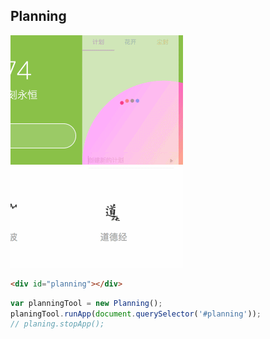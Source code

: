 ## Planning

![](./resource/planning.gif)

```html
<div id="planning"></div>
```

```javascript
var planningTool = new Planning();
planingTool.runApp(document.querySelector('#planning'));
// planing.stopApp();
```
